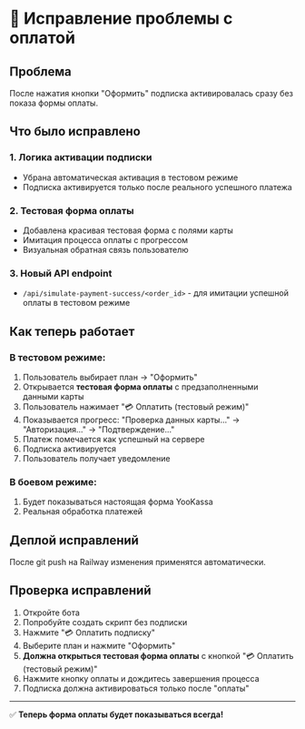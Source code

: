 # 🔧 Исправление проблемы с оплатой

## Проблема
После нажатия кнопки "Оформить" подписка активировалась сразу без показа формы оплаты.

## Что было исправлено

### 1. Логика активации подписки
- Убрана автоматическая активация в тестовом режиме
- Подписка активируется только после реального успешного платежа

### 2. Тестовая форма оплаты
- Добавлена красивая тестовая форма с полями карты
- Имитация процесса оплаты с прогрессом
- Визуальная обратная связь пользователю

### 3. Новый API endpoint
- `/api/simulate-payment-success/<order_id>` - для имитации успешной оплаты в тестовом режиме

## Как теперь работает

### В тестовом режиме:
1. Пользователь выбирает план → "Оформить"
2. Открывается **тестовая форма оплаты** с предзаполненными данными карты
3. Пользователь нажимает "💳 Оплатить (тестовый режим)"
4. Показывается прогресс: "Проверка данных карты..." → "Авторизация..." → "Подтверждение..."
5. Платеж помечается как успешный на сервере
6. Подписка активируется
7. Пользователь получает уведомление

### В боевом режиме:
1. Будет показываться настоящая форма YooKassa
2. Реальная обработка платежей

## Деплой исправлений

После git push на Railway изменения применятся автоматически.

## Проверка исправлений

1. Откройте бота
2. Попробуйте создать скрипт без подписки
3. Нажмите "💳 Оплатить подписку"
4. Выберите план и нажмите "Оформить"
5. **Должна открыться тестовая форма оплаты** с кнопкой "💳 Оплатить (тестовый режим)"
6. Нажмите кнопку оплаты и дождитесь завершения процесса
7. Подписка должна активироваться только после "оплаты"

---

✅ **Теперь форма оплаты будет показываться всегда!** 